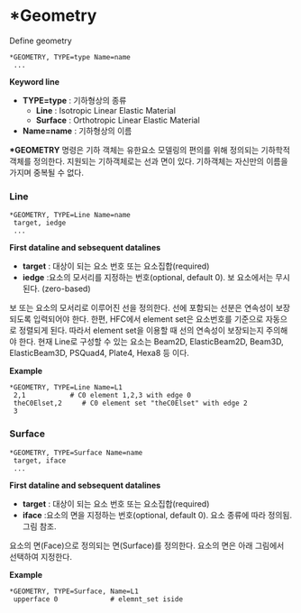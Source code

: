 # *Geometry

Define geometry

```
*GEOMETRY, TYPE=type Name=name
 ...
```

__Keyword line__

- __TYPE=type__ : 기하형상의 종류
    * __Line__ : Isotropic Linear Elastic Material
    * __Surface__ : Orthotropic Linear Elastic Material
- __Name=name__ : 기하형상의 이름


__*GEOMETRY__ 명령은 기하 객체는 유한요소 모델링의 편의를 위해 정의되는 기하학적 객체를 정의한다. 지원되는 기하객체로는 선과 면이 있다. 기하객체는 자신만의 이름을 가지며 중복될 수 없다. 

### Line
```
*GEOMETRY, TYPE=Line Name=name
 target, iedge
 ...
```

__First dataline and sebsequent datalines__

- __target__ : 대상이 되는 요소 번호 또는 요소집합(required)
- __iedge__ :요소의 모서리를 지정하는 번호(optional, default 0). 보 요소에서는 무시된다. (zero-based)


보 또는 요소의 모서리로 이루어진 선을 정의한다. 선에 포함되는 선분은 연속성이 보장되도록 입력되어야 한다. 한편, HFC에서 element set은 요소번호를 기준으로 자동으로 정렬되게 된다. 따라서 element set을 이용할 때 선의 연속성이 보장되는지 주의해야 한다. 현재 Line로 구성할 수 있는 요소는 Beam2D, ElasticBeam2D, Beam3D, ElasticBeam3D, PSQuad4, Plate4, Hexa8 등 이다.

__Example__
```
*GEOMETRY, TYPE=Line Name=L1 
 2,1           # C0 element 1,2,3 with edge 0
 theC0Elset,2     # C0 element set "theC0Elset" with edge 2
 3
```


### Surface

```
*GEOMETRY, TYPE=Surface Name=name
 target, iface
 ...
```

__First dataline and sebsequent datalines__

- __target__ : 대상이 되는 요소 번호 또는 요소집합(required)
- __iface__ :요소의 면을 지정하는 번호(optional, default 0). 요소 종류에 따라 정의됨. 그림 참조.

요소의 면(Face)으로 정의되는 면(Surface)를 정의한다. 요소의 면은 아래 그림에서 선택하여 지정한다. 

__Example__

```
*GEOMETRY, TYPE=Surface, Name=L1
 upperface 0             # elemnt_set iside
```

